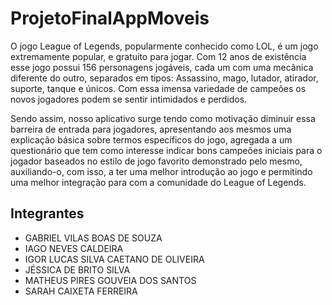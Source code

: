 # ProjetoFinalAppMoveis
 O jogo League of Legends, popularmente conhecido como LOL, é um jogo extremamente popular, e gratuito para jogar. Com 12 anos de existência esse jogo possui 156 personagens jogáveis, cada um com uma mecânica diferente do outro, separados em tipos: Assassino, mago, lutador, atirador, suporte, tanque e únicos. Com essa imensa variedade de campeões os novos jogadores podem se sentir intimidados e perdidos.
 
Sendo assim, nosso aplicativo surge tendo como motivação diminuir essa barreira de entrada para jogadores, apresentando aos mesmos uma explicação básica sobre termos específicos do jogo, agregada a um questionário que tem como interesse indicar bons campeões iniciais para o jogador baseados no estilo de jogo favorito demonstrado pelo mesmo, auxiliando-o, com isso, a ter uma melhor introdução ao jogo e permitindo uma melhor integração para com a comunidade do League of Legends.

 ## Integrantes
 - GABRIEL VILAS BOAS DE SOUZA
 - IAGO NEVES CALDEIRA
 - IGOR LUCAS SILVA CAETANO DE OLIVEIRA
 - JÉSSICA DE BRITO SILVA
 - MATHEUS PIRES GOUVEIA DOS SANTOS
 - SARAH CAIXETA FERREIRA
